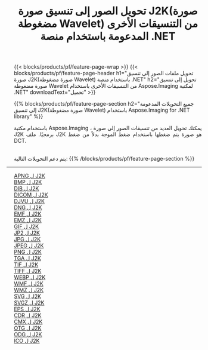 ﻿---
title: تحويل الصور إلى تنسيق صورة J2K(صورة مضغوطة Wavelet) من التنسيقات الأخرى المدعومة باستخدام منصة .NET 
weight: 3920
url: /ar/net/conversion/to/j2k 
lang: ar
langdirlevel: 2
locales: zh-hans,ja,it,ru,de,es,fr,nl,id,lt,pl,pt,vi,tr,ko,zh-hant,ar,hi,th,sv,cs,uk,he
description: باستخدام Aspose.Imaging لمكتبة .NET يسهل التحويل إلى J2K(صورة مضغوطة Wavelet) من تنسيقات الصور الأخرى المدعومة
---

{{< blocks/products/pf/feature-page-wrap >}}
{{< blocks/products/pf/feature-page-header h1="تحويل ملفات الصور إلى تنسيق صورة J2K(صورة مضغوطة Wavelet) باستخدام منصة .NET" h2="تحويل إلى تنسيق صورة مضغوطة Wavelet من التنسيقات الأخرى باستخدام Aspose.Imaging لمكتبة .NET" downloadText="تحميل" >}}


{{% blocks/products/pf/feature-page-section  h2="جميع التحويلات المدعومة إلى تنسيق J2K(صورة مضغوطة Wavelet) باستخدام Aspose.Imaging for .NET library" %}}
<p align=justify>باستخدام مكتبة Aspose.Imaging ، يمكنك تحويل العديد من تنسيقات الصور إلى صورة J2K برمجيًا. ملف J2K هو صورة يتم ضغطها باستخدام ضغط الموجة بدلاً من ضغط DCT.</p>
<br/>
يتم دعم التحويلات التالية:
{{% /blocks/products/pf/feature-page-section %}}
<div class="container-fluid productfamilypage bg-gray">
    <div class="convertypes bg-gray agp-content section">
        <div class="container">
		<hr style="margin-left:-20px;"/>
		<div class="row other-converters">
		    <div class='col-md-2 other-converter remove-lp remove-rp'><a href="/imaging/ar/net/conversion/apng-to-j2k" >APNG ل J2K</a></div>
<div class='col-md-2 other-converter remove-lp remove-rp'><a href="/imaging/ar/net/conversion/bmp-to-j2k" >BMP ل J2K</a></div>
<div class='col-md-2 other-converter remove-lp remove-rp'><a href="/imaging/ar/net/conversion/dib-to-j2k" >DIB ل J2K</a></div>
<div class='col-md-2 other-converter remove-lp remove-rp'><a href="/imaging/ar/net/conversion/dicom-to-j2k" >DICOM ل J2K</a></div>
<div class='col-md-2 other-converter remove-lp remove-rp'><a href="/imaging/ar/net/conversion/djvu-to-j2k" >DJVU ل J2K</a></div>
<div class='col-md-2 other-converter remove-lp remove-rp'><a href="/imaging/ar/net/conversion/dng-to-j2k" >DNG ل J2K</a></div>
<div class='col-md-2 other-converter remove-lp remove-rp'><a href="/imaging/ar/net/conversion/emf-to-j2k" >EMF ل J2K</a></div>
<div class='col-md-2 other-converter remove-lp remove-rp'><a href="/imaging/ar/net/conversion/emz-to-j2k" >EMZ ل J2K</a></div>
<div class='col-md-2 other-converter remove-lp remove-rp'><a href="/imaging/ar/net/conversion/gif-to-j2k" >GIF ل J2K</a></div>
<div class='col-md-2 other-converter remove-lp remove-rp'><a href="/imaging/ar/net/conversion/jp2-to-j2k" >JP2 ل J2K</a></div>
<div class='col-md-2 other-converter remove-lp remove-rp'><a href="/imaging/ar/net/conversion/jpg-to-j2k" >JPG ل J2K</a></div>
<div class='col-md-2 other-converter remove-lp remove-rp'><a href="/imaging/ar/net/conversion/jpeg-to-j2k" >JPEG ل J2K</a></div>
<div class='col-md-2 other-converter remove-lp remove-rp'><a href="/imaging/ar/net/conversion/png-to-j2k" >PNG ل J2K</a></div>
<div class='col-md-2 other-converter remove-lp remove-rp'><a href="/imaging/ar/net/conversion/tga-to-j2k" >TGA ل J2K</a></div>
<div class='col-md-2 other-converter remove-lp remove-rp'><a href="/imaging/ar/net/conversion/tif-to-j2k" >TIF ل J2K</a></div>
<div class='col-md-2 other-converter remove-lp remove-rp'><a href="/imaging/ar/net/conversion/tiff-to-j2k" >TIFF ل J2K</a></div>
<div class='col-md-2 other-converter remove-lp remove-rp'><a href="/imaging/ar/net/conversion/webp-to-j2k" >WEBP ل J2K</a></div>
<div class='col-md-2 other-converter remove-lp remove-rp'><a href="/imaging/ar/net/conversion/wmf-to-j2k" >WMF ل J2K</a></div>
<div class='col-md-2 other-converter remove-lp remove-rp'><a href="/imaging/ar/net/conversion/wmz-to-j2k" >WMZ ل J2K</a></div>
<div class='col-md-2 other-converter remove-lp remove-rp'><a href="/imaging/ar/net/conversion/svg-to-j2k" >SVG ل J2K</a></div>
<div class='col-md-2 other-converter remove-lp remove-rp'><a href="/imaging/ar/net/conversion/svgz-to-j2k" >SVGZ ل J2K</a></div>
<div class='col-md-2 other-converter remove-lp remove-rp'><a href="/imaging/ar/net/conversion/eps-to-j2k" >EPS ل J2K</a></div>
<div class='col-md-2 other-converter remove-lp remove-rp'><a href="/imaging/ar/net/conversion/cdr-to-j2k" >CDR ل J2K</a></div>
<div class='col-md-2 other-converter remove-lp remove-rp'><a href="/imaging/ar/net/conversion/cmx-to-j2k" >CMX ل J2K</a></div>
<div class='col-md-2 other-converter remove-lp remove-rp'><a href="/imaging/ar/net/conversion/otg-to-j2k" >OTG ل J2K</a></div>
<div class='col-md-2 other-converter remove-lp remove-rp'><a href="/imaging/ar/net/conversion/odg-to-j2k" >ODG ل J2K</a></div>
<div class='col-md-2 other-converter remove-lp remove-rp'><a href="/imaging/ar/net/conversion/ico-to-j2k" >ICO ل J2K</a></div>
                </div>
        </div>
    </div>
</div>
<br/>

